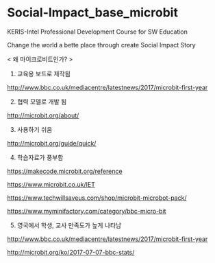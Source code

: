 # Social-Impact_base_microbit

KERIS-Intel Professional Development Course for SW Education

Change the world a bette place through create Social Impact Story


< 왜 마이크로비트인가? >

1. 교육용 보드로 제작됨

http://www.bbc.co.uk/mediacentre/latestnews/2017/microbit-first-year


2. 협력 모델로 개발 됨

http://microbit.org/about/


3. 사용하기 쉬움

http://microbit.org/guide/quick/


4. 학습자료가 풍부함

https://makecode.microbit.org/reference

https://www.microbit.co.uk/IET

https://www.techwillsaveus.com/shop/microbit-microbot-pack/

https://www.myminifactory.com/category/bbc-micro-bit


5. 영국에서 학생, 교사 만족도가 높게 나타남


http://www.bbc.co.uk/mediacentre/latestnews/2017/microbit-first-year

http://microbit.org/ko/2017-07-07-bbc-stats/

